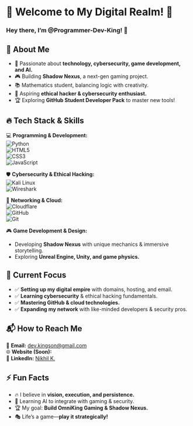 # 👑 Welcome to My Digital Realm! 👑  
### Hey there, I’m **@Programmer-Dev-King**! 🚀  

## 🚀 About Me  
- 🧠 Passionate about **technology, cybersecurity, game development, and AI.**  
- 🎮 Building **Shadow Nexus**, a next-gen gaming project.  
- 📚 Mathematics student, balancing logic with creativity.  
- 🔐 Aspiring **ethical hacker & cybersecurity enthusiast.**  
- 🏆 Exploring **GitHub Student Developer Pack** to master new tools!  

## 🔥 Tech Stack & Skills  
💻 **Programming & Development:**  
![Python](https://img.shields.io/badge/Python-3776AB?style=for-the-badge&logo=python&logoColor=white)  
![HTML5](https://img.shields.io/badge/HTML5-E34F26?style=for-the-badge&logo=html5&logoColor=white)  
![CSS3](https://img.shields.io/badge/CSS3-1572B6?style=for-the-badge&logo=css3&logoColor=white)  
![JavaScript](https://img.shields.io/badge/JavaScript-F7DF1E?style=for-the-badge&logo=javascript&logoColor=black)  

🛡️ **Cybersecurity & Ethical Hacking:**  
![Kali Linux](https://img.shields.io/badge/Kali_Linux-557C94?style=for-the-badge&logo=kali-linux&logoColor=white)  
![Wireshark](https://img.shields.io/badge/Wireshark-1679A7?style=for-the-badge&logo=wireshark&logoColor=white)  

📡 **Networking & Cloud:**  
![Cloudflare](https://img.shields.io/badge/Cloudflare-F38020?style=for-the-badge&logo=cloudflare&logoColor=white)  
![GitHub](https://img.shields.io/badge/GitHub-181717?style=for-the-badge&logo=github&logoColor=white)  
![Git](https://img.shields.io/badge/Git-F05032?style=for-the-badge&logo=git&logoColor=white)  

🎮 **Game Development & Design:**  
- Developing **Shadow Nexus** with unique mechanics & immersive storytelling.  
- Exploring **Unreal Engine, Unity, and game physics.**  

## 📌 Current Focus  
- ✅ **Setting up my digital empire** with domains, hosting, and email.  
- ✅ **Learning cybersecurity** & ethical hacking fundamentals.  
- ✅ **Mastering GitHub & cloud technologies.**  
- ✅ **Expanding my network** with like-minded developers & security pros.  

## 📬 How to Reach Me  
📧 **Email:** [dev.kingson@gmail.com](mailto:dev.kingson@gmail.com)  
🌐 **Website (Soon):**                  
🔗 **LinkedIn:** [Nikhil K.](https://in.linkedin.com/in/nikhil-mathsocc)


## ⚡ Fun Facts  
- 🔥 I believe in **vision, execution, and persistence.**  
- 🤖 Learning AI to integrate with gaming & security.  
- 🏆 My goal: **Build OmniKing Gaming & Shadow Nexus.**  
- 🎭 Life’s a game—**play it strategically!**  

